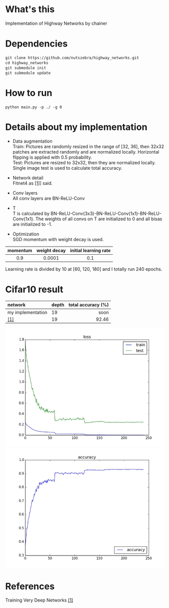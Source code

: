 # What's this
Implementation of Highway Networks by chainer


# Dependencies

    git clone https://github.com/nutszebra/highway_networks.git
    cd highway_networks
    git submodule init
    git submodule update

# How to run
    python main.py -p ./ -g 0 

# Details about my implementation
* Data augmentation  
Train: Pictures are randomly resized in the range of [32, 36], then 32x32 patches are extracted randomly and are normalized locally. Horizontal flipping is applied with 0.5 probability.  
Test: Pictures are resized to 32x32, then they are normalized locally. Single image test is used to calculate total accuracy.  

* Network detail  
Fitnet4 as [[1]][Paper]] said.

* Conv layers  
All conv layers are BN-ReLU-Conv

* T  
T is calculated by BN-ReLU-Conv(3x3)-BN-ReLU-Conv(1x1)-BN-ReLU-Conv(1x1). The weights of all convs on T are initialized to 0 and all bisas are initialized to -1.

* Optimization  
SGD momentum with weight decay is used.

| momentum              | weight decay | initial learning rate |
|:---------------------:|:------------:|:---------------------:|
|0.9                    |0.0001        |0.1                    |

Learning rate is divided by 10 at [60, 120, 180] and I totally run 240 epochs. 

# Cifar10 result

| network              | depth | total accuracy (%) |
|:---------------------|-------|-------------------:|
| my implementation    | 19    | soon               |
| [[1]][Paper]         | 19    | 92.46              |

<img src="https://github.com/nutszebra/highway_networks/blob/master/loss.jpg" alt="loss" title="loss">
<img src="https://github.com/nutszebra/highway_networks/blob/master/accuracy.jpg" alt="total accuracy" title="total accuracy">

# References
Training Very Deep Networks [[1]][Paper]

[paper]: https://arxiv.org/abs/1507.06228 "Paper"
